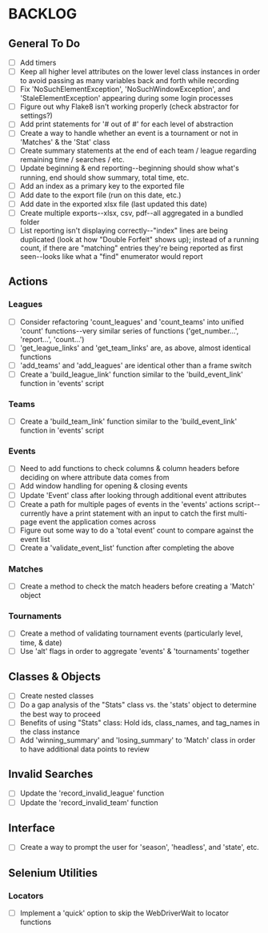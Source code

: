 # BACKLOG

## General To Do

- [ ] Add timers
- [ ] Keep all higher level attributes on the lower level class instances in order to avoid passing as many variables back and forth while recording
- [ ] Fix 'NoSuchElementException', 'NoSuchWindowException', and 'StaleElementException' appearing during some login processes
- [ ] Figure out why Flake8 isn't working properly (check abstractor for settings?)
- [ ] Add print statements for '# out of #' for each level of abstraction
- [ ] Create a way to handle whether an event is a tournament or not in 'Matches' & the 'Stat' class
- [ ] Create summary statements at the end of each team / league regarding remaining time / searches / etc.
- [ ] Update beginning & end reporting--beginning should show what's running, end should show summary, total time, etc.
- [ ] Add an index as a primary key to the exported file
- [ ] Add date to the export file (run on this date, etc.)
- [ ] Add date in the exported xlsx file (last updated this date)
- [ ] Create multiple exports--xlsx, csv, pdf--all aggregated in a bundled folder
- [ ] List reporting isn't displaying correctly--"index" lines are being duplicated (look at how "Double Forfeit" shows up); instead of a running count, if there are "matching" entries they're being reported as first seen--looks like what a "find" enumerator would report

## Actions

### Leagues

- [ ] Consider refactoring 'count_leagues' and 'count_teams' into unified 'count' functions--very similar series of functions ('get_number...', 'report...', 'count...')
- [ ] 'get_league_links' and 'get_team_links' are, as above, almost identical functions
- [ ] 'add_teams' and 'add_leagues' are identical other than a frame switch
- [ ] Create a 'build_league_link' function similar to the 'build_event_link' function in 'events' script

### Teams

- [ ] Create a 'build_team_link' function similar to the 'build_event_link' function in 'events' script

### Events

- [ ] Need to add functions to check columns & column headers before deciding on where attribute data comes from
- [ ] Add window handling for opening & closing events
- [ ] Update 'Event' class after looking through additional event attributes
- [ ] Create a path for multiple pages of events in the 'events' actions script--currently have a print statement with an input to catch the first multi-page event the application comes across
- [ ] Figure out some way to do a 'total event' count to compare against the event list
- [ ] Create a 'validate_event_list' function after completing the above

### Matches

- [ ] Create a method to check the match headers before creating a 'Match' object

### Tournaments

- [ ] Create a method of validating tournament events (particularly level, time, & date)
- [ ] Use 'alt' flags in order to aggregate 'events' & 'tournaments' together

## Classes & Objects

- [ ] Create nested classes
- [ ] Do a gap analysis of the "Stats" class vs. the 'stats' object to determine the best way to proceed
- [ ] Benefits of using "Stats" class: Hold ids, class_names, and tag_names in the class instance
- [ ] Add 'winning_summary' and 'losing_summary' to 'Match' class in order to have additional data points to review

## Invalid Searches

- [ ] Update the 'record_invalid_league' function
- [ ] Update the 'record_invalid_team' function

## Interface

- [ ] Create a way to prompt the user for 'season', 'headless', and 'state', etc.

## Selenium Utilities

### Locators

- [ ] Implement a 'quick' option to skip the WebDriverWait to locator functions
